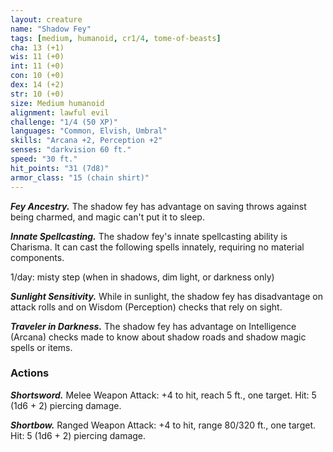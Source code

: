 ```yaml
---
layout: creature
name: "Shadow Fey"
tags: [medium, humanoid, cr1/4, tome-of-beasts]
cha: 13 (+1)
wis: 11 (+0)
int: 11 (+0)
con: 10 (+0)
dex: 14 (+2)
str: 10 (+0)
size: Medium humanoid
alignment: lawful evil
challenge: "1/4 (50 XP)"
languages: "Common, Elvish, Umbral"
skills: "Arcana +2, Perception +2"
senses: "darkvision 60 ft."
speed: "30 ft."
hit_points: "31 (7d8)"
armor_class: "15 (chain shirt)"
---
```


***Fey Ancestry.*** The shadow fey has advantage on saving throws against being charmed, and magic can't put it to sleep.

***Innate Spellcasting.*** The shadow fey's innate spellcasting ability is Charisma. It can cast the following spells innately, requiring no material components.

1/day: misty step (when in shadows, dim light, or darkness only)

***Sunlight Sensitivity.*** While in sunlight, the shadow fey has disadvantage on attack rolls and on Wisdom (Perception) checks that rely on sight.

***Traveler in Darkness.*** The shadow fey has advantage on Intelligence (Arcana) checks made to know about shadow roads and shadow magic spells or items.

### Actions

***Shortsword.*** Melee Weapon Attack: +4 to hit, reach 5 ft., one target. Hit: 5 (1d6 + 2) piercing damage.

***Shortbow.*** Ranged Weapon Attack: +4 to hit, range 80/320 ft., one target. Hit: 5 (1d6 + 2) piercing damage.


